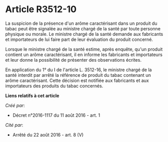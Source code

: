 # Article R3512-10

La suspicion de la présence d'un arôme caractérisant dans un produit du tabac peut être signalée au ministre chargé de la
santé par toute personne physique ou morale. Le ministre chargé de la santé demande aux fabricants et importateurs de lui
faire part de leur évaluation du produit concerné. 

Lorsque le ministre chargé de la santé estime, après enquête, qu'un produit contient un arôme caractérisant, il en informe
les fabricants et importateurs et leur donne la possibilité de présenter des observations écrites. 

En application du 1° du I de l'article L. 3512-16, le ministre chargé de la santé interdit par arrêté la référence de produit
du tabac contenant un arôme caractérisant. Cette décision est notifiée aux fabricants et aux importateurs des produits du
tabac concernés.

**Liens relatifs à cet article**

_Créé par_:

  - Décret n°2016-1117 du 11 août 2016 - art. 1

_Cité par_:

  - Arrêté du 22 août 2016 - art. 8 (V)
